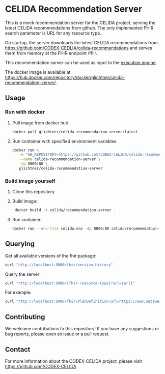 # CELIDA Recommendation Server

This is a mock recommendation server for the CELIDA project, serving the latest CELIDA recommendations from github. The only implemented FHIR search parameter is URL for any resource type.

On startup, the server downloads the latest CELIDA recommendations from https://github.com/CODEX-CEDLIA/celida-recommendations and serves them from memory at the FHIR endpoint <base>/fhir.

This recommendation server can be used as input to the [execution engine][EE].

The docker image is available at <https://hub.docker.com/repository/docker/glichtner/celida-recommendation-server/>.

## Usage

### Run with docker

1. Pull image from docker hub

   ```bash
   docker pull glichtner/celida-recommendation-server:latest
   ```

2. Run container with specified environment variables
   ```bash
   docker run \
      -e "GH_REPOSITORY=https://github.com/CODEX-CELIDA/celida-recommendations" \
      --name celida-recommendation-server \
      -dp 8000:80 \
      glichtner/celida-recommendation-server
   ```

### Build image yourself

1. Clone this repository
2. Build image:

   ```bash
    docker build -t celida/recommendation-server .
    ```

3. Run container:

    ```bash
    docker run --env-file celida.env -dp 8000:80 celida/recommendation-server
    ```

## Querying

Get all available versions of the fhir package:

```bash
curl "http://localhost:8000/fhir/version-history"
```

Query the server:

```bash
curl "http://localhost:8000/{fhir-resource-type}?url={url}"
```

For example:

```bash
curl "http://localhost:8000/fhir/PlanDefinition?url=https://www.netzwerk-universitaetsmedizin.de/fhir/codex-celida/guideline/covid19-inpatient-therapy/intervention-plan/peep-fio2-point4"
```


## Contributing

We welcome contributions to this repository! If you have any suggestions or bug reports, please open an issue or a pull request.

## Contact

For more information about the CODEX-CELIDA project, please visit <https://github.com/CODEX-CELIDA>.

[EE]: https://github.com/CODEX-CELIDA/execution-engine
[UI]: https://github.com/CODEX-CELIDA/user-interface
